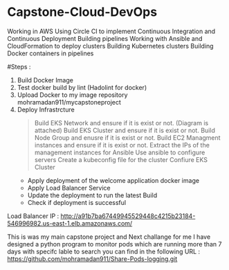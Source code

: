 # Capstone-Cloud-DevOps
Working in AWS Using  Circle CI to implement Continuous Integration and Continuous Deployment Building pipelines Working with Ansible and CloudFormation to deploy clusters Building Kubernetes clusters Building Docker containers in pipelines

#Steps :
1. Build Docker Image
2. Test docker build by lint (Hadolint for docker)
3. Upload Docker to my image repository mohramadan911/mycapstoneproject
4. Deploy Infrastrcture
   > Build EKS Network and ensure if it is exist or not. (Diagram is attached)
   > Build EKS Cluster and ensure if it is exist or not.
   > Build Node Group and enusre if it is exist or not.
   > Build EC2 Managment instances and ensure if it is exist or not.
   > Extract the IPs of the management instances for Ansible
   > Use ansible to configure servers
   > Create a kubeconfig file for the cluster
   > Confiure EKS Cluster
      - Apply deployment of the welcome application docker image
      - Apply Load Balancer Service
      - Update the deployment to run the latest Build
      - Check if deployment is successful

Load Balancer IP :
http://a91b7ba67449945529448c4215b23184-546996982.us-east-1.elb.amazonaws.com/


This is was my main capstone project and Next challange for me I have designed a python program to monitor pods which are running more than 7 days with specifc lable to search you can find in the following URL : https://github.com/mohramadan911/Share-Pods-logging.git 
